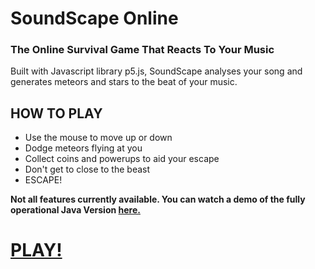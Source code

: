 <h1> SoundScape Online </h1>
<h3> The Online Survival Game That Reacts To Your Music </h2>

<p> Built with Javascript library p5.js, SoundScape analyses your song and generates meteors and stars to the beat of your music. </p>

<h2> HOW TO PLAY </h2>
<ul>
<li> Use the mouse to move up or down </li>
<li> Dodge meteors flying at you </li>
<li> Collect coins and powerups to aid your escape </li>
<li> Don't get to close to the beast </li>
<li> ESCAPE! </li>

</ul>

<strong> <p> Not all features currently available.
You can watch a demo of the fully operational Java Version <a href="https://vimeo.com/267766850">here.</a></strong>
<p>

<h1><a href = "https://marcosmoran.github.io/SoundScape-Online"/> PLAY!</a></h1>
